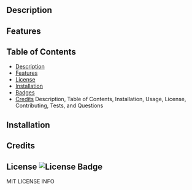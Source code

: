 
# 

## Description



## Features



## Table of Contents

- [Description](#description)
- [Features](#features)
- [License](#license)
- [Installation](#installation)
- [Badges](#badges)
- [Credits](#credits)
Description, Table of Contents, Installation, Usage, License, Contributing, Tests, and Questions

## Installation



## Credits



## License  ![License Badge](https://img.shields.io/badge/MIT-testmessage-blue)

MIT LICENSE INFO

